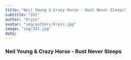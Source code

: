 ```yaml
---
title: "Neil Young & Crazy Horse - Rust Never Sleeps"
subtitle: "351"
author: "kryss"
avatar: "img/authors/kryss.jpg"
image: "img/351.jpg"
date:
---
```


### Neil Young & Crazy Horse - Rust Never Sleeps
